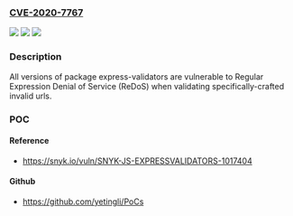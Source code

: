 ### [CVE-2020-7767](https://cve.mitre.org/cgi-bin/cvename.cgi?name=CVE-2020-7767)
![](https://img.shields.io/static/v1?label=Product&message=express-validators&color=blue)
![](https://img.shields.io/static/v1?label=Version&message=%3E%3D%200%20&color=brighgreen)
![](https://img.shields.io/static/v1?label=Vulnerability&message=Regular%20Expression%20Denial%20of%20Service%20(ReDoS)&color=brighgreen)

### Description

All versions of package express-validators are vulnerable to Regular Expression Denial of Service (ReDoS) when validating specifically-crafted invalid urls.

### POC

#### Reference
- https://snyk.io/vuln/SNYK-JS-EXPRESSVALIDATORS-1017404

#### Github
- https://github.com/yetingli/PoCs

